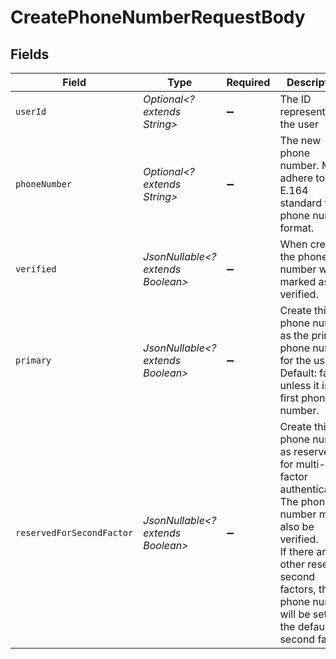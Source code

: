 # CreatePhoneNumberRequestBody


## Fields

| Field                                                                                                                                                                                                                   | Type                                                                                                                                                                                                                    | Required                                                                                                                                                                                                                | Description                                                                                                                                                                                                             |
| ----------------------------------------------------------------------------------------------------------------------------------------------------------------------------------------------------------------------- | ----------------------------------------------------------------------------------------------------------------------------------------------------------------------------------------------------------------------- | ----------------------------------------------------------------------------------------------------------------------------------------------------------------------------------------------------------------------- | ----------------------------------------------------------------------------------------------------------------------------------------------------------------------------------------------------------------------- |
| `userId`                                                                                                                                                                                                                | *Optional<? extends String>*                                                                                                                                                                                            | :heavy_minus_sign:                                                                                                                                                                                                      | The ID representing the user                                                                                                                                                                                            |
| `phoneNumber`                                                                                                                                                                                                           | *Optional<? extends String>*                                                                                                                                                                                            | :heavy_minus_sign:                                                                                                                                                                                                      | The new phone number. Must adhere to the E.164 standard for phone number format.                                                                                                                                        |
| `verified`                                                                                                                                                                                                              | *JsonNullable<? extends Boolean>*                                                                                                                                                                                       | :heavy_minus_sign:                                                                                                                                                                                                      | When created, the phone number will be marked as verified.                                                                                                                                                              |
| `primary`                                                                                                                                                                                                               | *JsonNullable<? extends Boolean>*                                                                                                                                                                                       | :heavy_minus_sign:                                                                                                                                                                                                      | Create this phone number as the primary phone number for the user.<br/>Default: false, unless it is the first phone number.                                                                                             |
| `reservedForSecondFactor`                                                                                                                                                                                               | *JsonNullable<? extends Boolean>*                                                                                                                                                                                       | :heavy_minus_sign:                                                                                                                                                                                                      | Create this phone number as reserved for multi-factor authentication.<br/>The phone number must also be verified.<br/>If there are no other reserved second factors, the phone number will be set as the default second factor. |